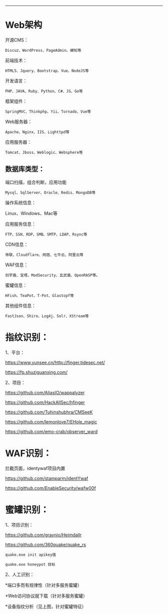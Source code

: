 
---
# Web架构

开源CMS：

```
Discuz、WordPress、PageAdmin、蝉知等
```

前端技术：

```
HTML5、Jquery、Bootstrap、Vue、NodeJS等
```

开发语言：

```
PHP、JAVA、Ruby、Python、C#、JS、Go等
```

框架组件：

```
SpringMVC、Thinkphp、Yii、Tornado、Vue等
```

Web服务器：

```
Apache、Nginx、IIS、Lighttpd等
```

应用服务器：

```
Tomcat、Jboss、Weblogic、Websphere等
```

## 数据库类型：

端口扫描，组合判断，应用功能

```
Mysql、SqlServer、Oracle、Redis、MongoDB等
```

操作系统信息：

Linux、Windows、Mac等

应用服务信息：

```
FTP、SSH、RDP、SMB、SMTP、LDAP、Rsync等
```

CDN信息：

```
帝联、Cloudflare、网宿、七牛云、阿里云等
```

WAF信息：

```
创宇盾、宝塔、ModSecurity、玄武盾、OpenRASP等。
```

蜜罐信息：

```
HFish、TeaPot、T-Pot、Glastopf等
```

其他组件信息：

```
FastJson、Shiro、Log4j、Solr、XStream等
```


# 指纹识别：

1、平台：

https://www.yunsee.cn/http://finger.tidesec.net/

https://fp.shuziguanxing.com/

2、项目：

https://github.com/AliasIO/wappalyzer

https://github.com/HackAllSec/hfinger

https://github.com/Tuhinshubhra/CMSeeK

https://github.com/lemonlove7/EHole_magic

https://github.com/emo-crab/observer_ward

# WAF识别：

拦截页面，identywaf项目内置

https://github.com/stamparm/identYwaf

https://github.com/EnableSecurity/wafw00f

# 蜜罐识别：

1、项目识别：

https://github.com/graynjo/Heimdallr

https://github.com/360quake/quake_rs

```
quake.exe init apikey值

quake.exe honeypot 目标
```

2、人工识别：

*端口多而有规律性（针对多服务蜜罐）

*Web访问协议就下载（针对多服务蜜罐）

*设备指纹分析（见上图，针对蜜罐特征）